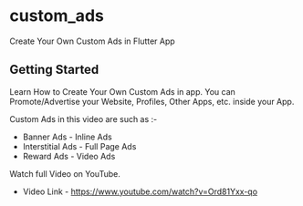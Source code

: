 # custom_ads

Create Your Own Custom Ads in Flutter App

## Getting Started

Learn How to Create Your Own Custom Ads in app. 
You can Promote/Advertise your Website, Profiles, Other Apps, etc. inside your App.

Custom Ads in this video are such as :-
- Banner Ads - Inline Ads
- Interstitial Ads - Full Page Ads
- Reward Ads - Video Ads

Watch full Video on YouTube.
- Video Link - https://www.youtube.com/watch?v=Ord81Yxx-qo
